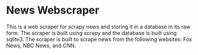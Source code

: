 # News Webscraper
This is a web scraper for scrapy news and storing it in a database in its raw form. The scraper is built using scrapy and the database is built using sqlite3. The scraper is built to scrape news from the following websites: Fox News, NBC News, and CNN. 